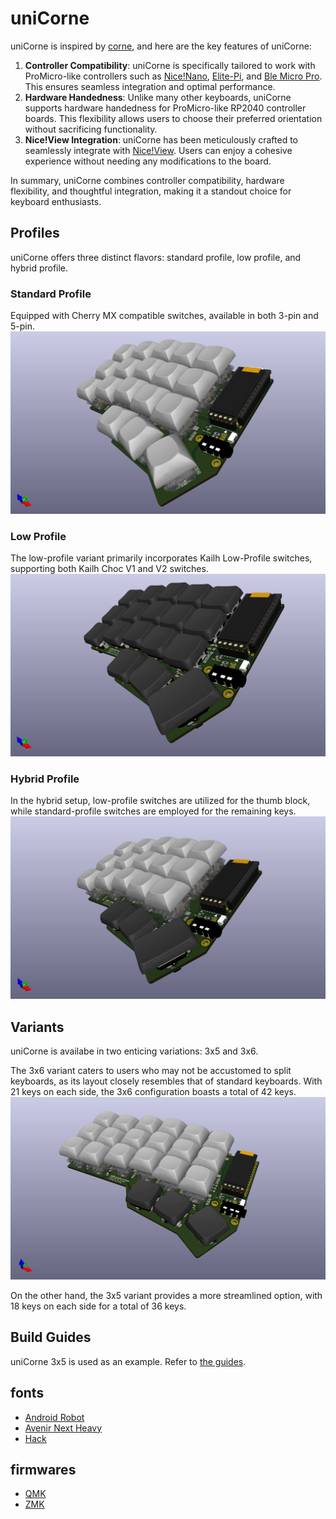 # uniCorne

uniCorne is inspired by [corne](foostatn/crkbd), and here are the key features of uniCorne:

1. **Controller Compatibility**: uniCorne is specifically tailored to work with ProMicro-like controllers such as [Nice!Nano](https://nicekeyboards.com/docs/nice-nano/), [Elite-Pi](https://docs.keeb.io/elite-pi-guide), and [Ble Micro Pro](https://sekigon-gonnoc.github.io/BLE-Micro-Pro/#/). This ensures seamless integration and optimal performance.
1. **Hardware Handedness**: Unlike many other keyboards, uniCorne supports hardware handedness for ProMicro-like RP2040 controller boards. This flexibility allows users to choose their preferred orientation without sacrificing functionality.
1. **Nice!View Integration**: uniCorne has been meticulously crafted to seamlessly integrate with [Nice!View](https://nicekeyboards.com/docs/nice-view/). Users can enjoy a cohesive experience without needing any modifications to the board.

In summary, uniCorne combines controller compatibility, hardware flexibility, and thoughtful integration, making it a standout choice for keyboard enthusiasts.

## Profiles
uniCorne offers three distinct flavors: standard profile, low profile, and hybrid profile.

### Standard Profile
Equipped with Cherry MX compatible switches, available in both 3-pin and 5-pin.<br>
![Standard Profile](docs/imgs/unicorne-3x5-cherry-mx.png)

### Low Profile
The low-profile variant primarily incorporates Kailh Low-Profile switches, supporting both Kailh Choc V1 and V2 switches.<br>
![Low Profile](docs/imgs/unicorne-3x5-chocolate.png)

### Hybrid Profile
In the hybrid setup, low-profile switches are utilized for the thumb block, while standard-profile switches are employed for the remaining keys.<br>
![Low Profile](docs/imgs/unicorne-3x5-hybrid-mx.png)

## Variants
uniCorne is availabe in two enticing variations: 3x5 and 3x6.

The 3x6 variant caters to users who may not be accustomed to split keyboards, as its layout closely resembles that of standard keyboards. With 21 keys on each side, the 3x6 configuration boasts a total of 42 keys.<br>
![Low Profile](docs/imgs/unicorne-3x6-hybrid-mx.png)

On the other hand, the 3x5 variant provides a more streamlined option, with 18 keys on each side for a total of 36 keys.

## Build Guides
uniCorne 3x5 is used as an example. Refer to [the guides](https://thunderbird2086.github.io/uniCorne).

## fonts
 - [Android Robot](https://www.1001freefonts.com/android-robot.font)
 - [Avenir Next Heavy](https://en.maisfontes.com/avenir-next-heavy.font)
 - [Hack](https://www.1001freefonts.com/hack.font)

## firmwares
 - [QMK](https://github.com/Thunderbird2086/tb2086-qmk)
 - [ZMK](https://github.com/Thunderbird2086/unicorne-zmk-config)

